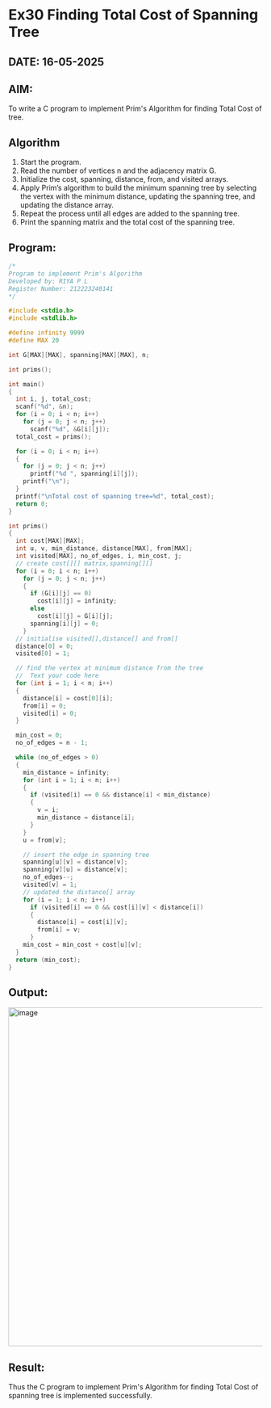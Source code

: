# Ex30 Finding Total Cost of Spanning Tree
## DATE: 16-05-2025
## AIM:
To write a C program to implement Prim's Algorithm for finding Total Cost of tree.

## Algorithm
1. Start the program.
2. Read the number of vertices n and the adjacency matrix G.
3. Initialize the cost, spanning, distance, from, and visited arrays.
4. Apply Prim’s algorithm to build the minimum spanning tree by selecting the vertex with the minimum distance, updating the spanning tree, and updating the distance array.
5. Repeat the process until all edges are added to the spanning tree.
6. Print the spanning matrix and the total cost of the spanning tree.  

## Program:
```c
/*
Program to implement Prim's Algorithm
Developed by: RIYA P L
Register Number: 212223240141
*/

#include <stdio.h>
#include <stdlib.h>

#define infinity 9999
#define MAX 20

int G[MAX][MAX], spanning[MAX][MAX], n;

int prims();

int main()
{
  int i, j, total_cost;
  scanf("%d", &n);
  for (i = 0; i < n; i++)
    for (j = 0; j < n; j++)
      scanf("%d", &G[i][j]);
  total_cost = prims();

  for (i = 0; i < n; i++)
  {
    for (j = 0; j < n; j++)
      printf("%d ", spanning[i][j]);
    printf("\n");
  }
  printf("\nTotal cost of spanning tree=%d", total_cost);
  return 0;
}

int prims()
{
  int cost[MAX][MAX];
  int u, v, min_distance, distance[MAX], from[MAX];
  int visited[MAX], no_of_edges, i, min_cost, j;
  // create cost[][] matrix,spanning[][]
  for (i = 0; i < n; i++)
    for (j = 0; j < n; j++)
    {
      if (G[i][j] == 0)
        cost[i][j] = infinity;
      else
        cost[i][j] = G[i][j];
      spanning[i][j] = 0;
    }
  // initialise visited[],distance[] and from[]
  distance[0] = 0;
  visited[0] = 1;

  // find the vertex at minimum distance from the tree
  //  Text your code here
  for (int i = 1; i < n; i++)
  {
    distance[i] = cost[0][i];
    from[i] = 0;
    visited[i] = 0;
  }

  min_cost = 0;
  no_of_edges = n - 1;

  while (no_of_edges > 0)
  {
    min_distance = infinity;
    for (int i = 1; i < n; i++)
    {
      if (visited[i] == 0 && distance[i] < min_distance)
      {
        v = i;
        min_distance = distance[i];
      }
    }
    u = from[v];

    // insert the edge in spanning tree
    spanning[u][v] = distance[v];
    spanning[v][u] = distance[v];
    no_of_edges--;
    visited[v] = 1;
    // updated the distance[] array
    for (i = 1; i < n; i++)
      if (visited[i] == 0 && cost[i][v] < distance[i])
      {
        distance[i] = cost[i][v];
        from[i] = v;
      }
    min_cost = min_cost + cost[u][v];
  }
  return (min_cost);
}
```

## Output:

<img width="847" height="671" alt="image" src="https://github.com/user-attachments/assets/e63bed04-e994-47a2-aa07-d84916cf31d4" />


## Result:
Thus the C program to implement Prim's Algorithm for finding Total Cost of spanning tree is implemented successfully.
